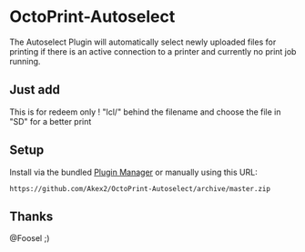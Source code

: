 # OctoPrint-Autoselect

The Autoselect Plugin will automatically select newly uploaded files for
printing if there is an active connection to a printer and currently no print
job running.
## Just add
This is for redeem only !
"lcl/" behind the filename
and choose the file in "SD" for a better print
## Setup

Install via the bundled [Plugin Manager](https://github.com/Akex2/OctoPrint/wiki/Plugin:-Plugin-Manager)
or manually using this URL:

    https://github.com/Akex2/OctoPrint-Autoselect/archive/master.zip
    
## Thanks
@Foosel ;)
